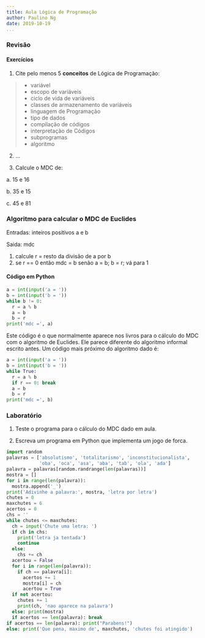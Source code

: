 ```yaml
---
title: Aula Lógica de Programação
author: Paulino Ng
date: 2019-10-19
...
```


### Revisão

#### Exercícios

1. Cite pelo menos 5 **conceitos** de Lógica de Programação:

> * variável
> * escopo de variáveis
> * ciclo de vida de variáveis
> * classes de armazenamento de variáveis
> * linguagem de Programação
> * tipo de dados
> * compilação de códigos
> * interpretação de Códigos
> * subprogramas
> * algoritmo

2. ...


3. Calcule o MDC de:

  a. 15 e 16

  b. 35 e 15

  c. 45 e 81

### Algoritmo para calcular o MDC de Euclides

Entradas: inteiros positivos a e b

Saida: mdc

1. calcule r = resto da divisão de a por b
2. se r == 0 então mdc = b
   senão a = b; b = r; vá para 1

#### Código em Python

```Python
a = int(input('a = '))
b = int(input('b = '))
while b != 0:
  r = a % b
  a = b
  b = r
print('mdc =', a)
```

Este código é o que normalmente aparece nos livros para o cálculo do MDC
com o algoritmo de Euclides. Ele parece diferente do algoritmo informal
escrito antes. Um código mais próximo do algoritmo dado é:

```Python
a = int(input('a = '))
b = int(input('b = '))
while True:
  r = a % b
  if r == 0: break
  a = b
  b = r
print('mdc =', b)
```

### Laboratório

1. Teste o programa para o cálculo do MDC dado em aula.

2. Escreva um programa em Python que implementa um jogo de forca.

```Python
import random
palavras = ['absolutismo', 'totalitarismo', 'inconstitucionalista',
            'oba', 'oca', 'asa', 'aba', 'tab', 'ola', 'ada']
palavra = palavras[random.randrange(len(palavras))]
mostra = []
for i in range(len(palavra)):
  mostra.append('_')
print('Adivinhe a palavra:', mostra, 'letra por letra')
chutes = 0
maxchutes = 6
acertos = 0
chs = ''
while chutes <= maxchutes:
  ch = input('Chute uma letra: ')
  if ch in chs:
    print('letra ja tentada')
    continue
  else:
    chs += ch
  acertou = False
  for i in range(len(palavra)):
    if ch == palavra[i]:
      acertos += 1
      mostra[i] = ch
      acertou = True
  if not acertou:
    chutes += 1
    print(ch, 'nao aparece na palavra')
  else: print(mostra)
  if acertos == len(palavra): break
if acertos == len(palavra): print("Parabens!")
else: print('Que pena, maximo de', maxchutes, 'chutes foi atingido')
```
